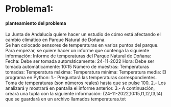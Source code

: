 # Problema1:

#### planteamiento del problema
La Junta de Andalucía quiere hacer un estudio de cómo está afectando el cambio climático en Parque Natural de Doñana.  
Se han colocado sensores de temperaturas en varios puntos del parque.  
Para empezar, se quiere hacer un informe que contenga la siguiente información:
Informe de temperaturas del Parque Natural de Doñana:
Fecha: Debe ser tomada automáticamente: 24-11-2022
Hora: Debe ser tomada automáticamente: 10:15
Número de muestras:
Temperaturas tomadas:
Temperatura máxima:
Temperatura mínima:
Temperatura media:
El programa en Python:
1.- Preguntará las temperaturas correspondientes.
Toma de temperaturas (son números reales) hasta que se pulse 100.
2.- Los analizará y mostrará en pantalla el informe anterior.
3.- A continuación, creará una tupla con la siguiente información:
(24-11-2022,10:15,t1,t2,t3,t4) que se guardará en un archivo llamados temperaturas.txt

